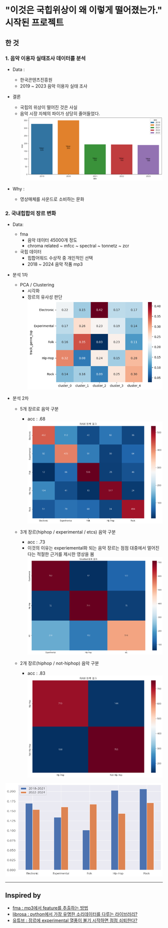 # "이것은 국힙위상이 왜 이렇게 떨어졌는가." 시작된 프로젝트

## 한 것

### 1. 음악 이용자 실태조사 데이터를 분석
- Data :
    - 한국콘텐츠진흥원
    - 2019 ~ 2023 음악 이용자 실태 조사

- 결론
    - 국힙의 위상이 떨어진 것은 사실
    - 음악 시장 자체의 파이가 상당히 줄어들었다.    
![image](./README_ASSETS/음악이용자.png)


- Why :
    - 영상매체를 사운드로 소비하는 문화

### 2. 국내힙합의 장르 변화

- Data:
    - fma
        - 음악 데이터 45000개 정도
        - chroma related ~ mfcc ~ spectral ~ tonnetz ~ zcr
    - 국힙 데이터
        - 힙합어워드 수상작 중 개인적인 선택
        - 2018 ~ 2024 음악 작품 mp3

- 분석 1차
    - PCA / Clustering
        - 시각화 
        - 장르의 유사성 판단
![image](./README_ASSETS/음악유사도.png)

- 분석 2차
    - 5개 장르로 음악 구분 
        - acc : .68
        ![image](./README_ASSETS/분류_5.png)
    - 3개 장르(hiphop / experimental / etcs) 음악 구분
        - acc : .73
        - 이것의 이유는 experiemental화 되는 음악 장르는 점점 대중에서 멀어진다는 적절한 근거를 제시한 영상을 봄
        ![image](./README_ASSETS/분류_3.png)

    - 2개 장르(hiphop / not-hiphop) 음악 구분
        - acc : .83
        ![image](./README_ASSETS/분류_2.png)

![image](./README_ASSETS/국힙변화트렌드.png)

---
## Inspired by
- [fma : mp3에서 feature를 추출하는 방법](https://github.com/mdeff/fma)
- [librosa : python에서 가장 유명한 소리데이터를 다루는 라이브러리?](https://github.com/librosa/librosa)
- [유튜브 : 장르에 experimental 열풍이 불기 시작하면 점점 쇠퇴한다?](https://www.youtube.com/watch?v=Ua6hkhTZb7E)

